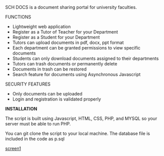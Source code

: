 SCH DOCS is a document sharing portal for university faculties.

FUNCTIONS

* Lightweight web application
* Register as a Tutor of Teacher for your Department
* Register as a Student for your Department
* Tutors can upload documents in pdf, docx, ppt format
* Each department can be granted permissions to view specific documents
* Students can only download documents assigned to their departments
* Tutors can trash documents or permanently delete
* Documents in trash can be restored
* Search feature for documents using Asynchronous Javascript

SECURITY FEATURES

* Only documents can be uploaded
* Login and registration is validated properly

**INSTALLATION**

The script is built using Javascript, HTML, CSS, PHP, and MYSQL so your server must be able to run PHP.

You can git clone the script to your local machine. The database file is included in the code as p.sql

[screen1](https://user-images.githubusercontent.com/34252132/229303845-3bf46174-6504-494c-9eb5-eaf248a64ab3.PNG)
